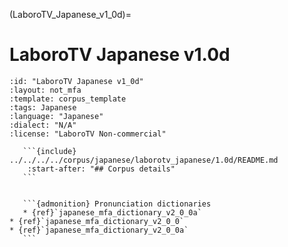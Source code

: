 
(LaboroTV_Japanese_v1_0d)=
# LaboroTV Japanese v1.0d

``````{corpus} LaboroTV Japanese v1.0d
:id: "LaboroTV Japanese v1_0d"
:layout: not_mfa
:template: corpus_template
:tags: Japanese
:language: "Japanese"
:dialect: "N/A"
:license: "LaboroTV Non-commercial"

   ```{include} ../../../../corpus/japanese/laborotv_japanese/1.0d/README.md
    :start-after: "## Corpus details"
   ```


   ```{admonition} Pronunciation dictionaries
   * {ref}`japanese_mfa_dictionary_v2_0_0a`
* {ref}`japanese_mfa_dictionary_v2_0_0`
* {ref}`japanese_mfa_dictionary_v2_0_0a`
   ```
``````
